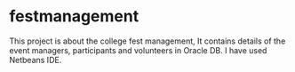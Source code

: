 # festmanagement
This project is about the college fest management,
It contains details of the event managers, participants and volunteers in Oracle DB.
I have used Netbeans IDE.
